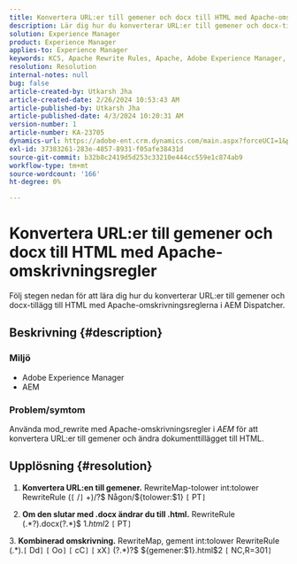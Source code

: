 ```yaml
---
title: Konvertera URL:er till gemener och docx till HTML med Apache-omskrivningsregler
description: Lär dig hur du konverterar URL:er till gemener och docx-tillägg till HTML med Apache-reglerna för omskrivning i AEM Dispatcher.
solution: Experience Manager
product: Experience Manager
applies-to: Experience Manager
keywords: KCS, Apache Rewrite Rules, Apache, Adobe Experience Manager, AEM Dispatcher, Convert URL s to Lowercase
resolution: Resolution
internal-notes: null
bug: false
article-created-by: Utkarsh Jha
article-created-date: 2/26/2024 10:53:43 AM
article-published-by: Utkarsh Jha
article-published-date: 4/3/2024 10:20:31 AM
version-number: 1
article-number: KA-23705
dynamics-url: https://adobe-ent.crm.dynamics.com/main.aspx?forceUCI=1&pagetype=entityrecord&etn=knowledgearticle&id=e80b744c-95d4-ee11-9079-6045bd0065b6
exl-id: 37383261-283e-4857-8931-f05afe38431d
source-git-commit: b32b8c2419d5d253c33210e444cc559e1c874ab9
workflow-type: tm+mt
source-wordcount: '166'
ht-degree: 0%

---
```


# Konvertera URL:er till gemener och docx till HTML med Apache-omskrivningsregler


Följ stegen nedan för att lära dig hur du konverterar URL:er till gemener och docx-tillägg till HTML med Apache-omskrivningsreglerna i AEM Dispatcher.

## Beskrivning {#description}


### Miljö

- Adobe Experience Manager
- AEM




### Problem/symtom

Använda mod_rewrite med Apache-omskrivningsregler i *AEM* för att konvertera URL:er till gemener och ändra dokumenttillägget till HTML.


## Upplösning {#resolution}



1. <b>Konvertera URL:en till gemener.</b>
RewriteMap-tolower int:tolower RewriteRule (`[` /`]` +)/?$ Någon/${tolower:$1} `[` PT`]`





2. <b>Om den slutar med .docx ändrar du till .html.</b>
RewriteRule (.\*?)\.docx(\?.\*)$ $1.html$2 `[` PT`]`





3. <b>Kombinerad omskrivning.</b>
RewriteMap, gement int:tolower RewriteRule (.\*)\.`[` Dd`]` `[` Oo`]` `[` cC`]` `[` xX`]` (\?.\*)?$ ${gemener:$1}.html$2 `[` NC,R=301`]`
